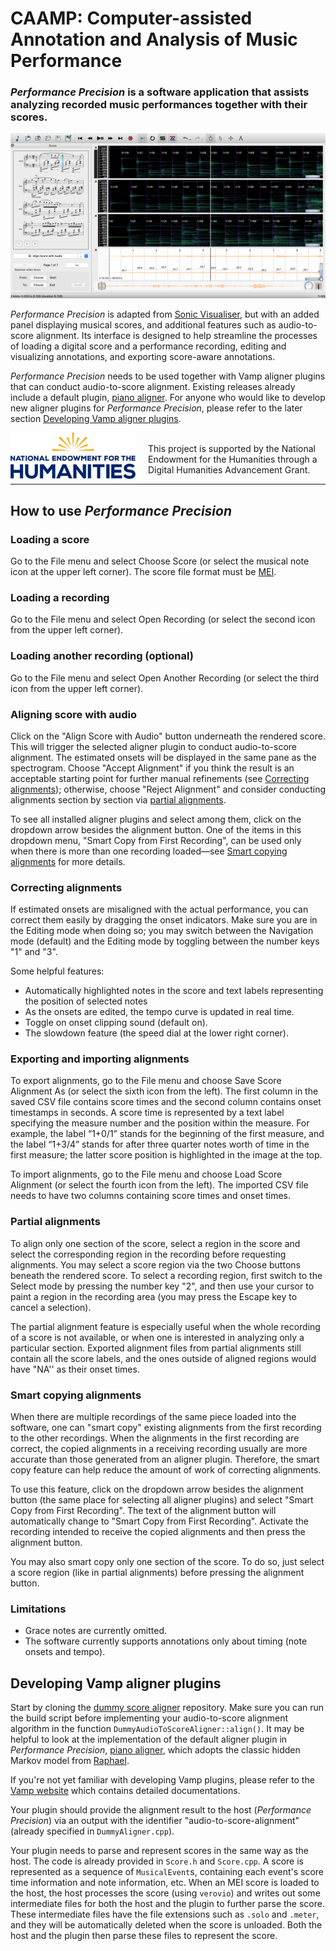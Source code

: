 
CAAMP: Computer-assisted Annotation and Analysis of Music Performance
================

### *Performance Precision* is a software application that assists analyzing recorded music performances together with their scores.

<img src="PerformancePrecisionUI.png" alt="drawing" width="600"/>

*Performance Precision* is adapted from [Sonic Visualiser](https://github.com/sonic-visualiser/sonic-visualiser), but with an added panel displaying musical scores, and additional features such as audio-to-score alignment. Its interface is designed to help streamline the processes of loading a digital score and a performance recording, editing and visualizing annotations, and exporting score-aware annotations.

*Performance Precision* needs to be used together with Vamp aligner plugins that can conduct audio-to-score alignment. Existing releases already include a default plugin, [piano aligner](https://github.com/yucongj/piano-aligner). For anyone who would like to develop new aligner plugins for *Performance Precision*, please refer to the later section [Developing Vamp aligner plugins](#developing-vamp-aligner-plugins).


<a href="https://www.neh.gov/" title="National Endowment for the Humanities">
  <img src="logo_neh.jpg" align="left" alt="drawing" width="200" style="margin-right: 20px;" />
</a>
<br>
This project is supported by the National Endowment for the Humanities through a Digital Humanities Advancement Grant.

------

## How to use *Performance Precision*

### Loading a score
Go to the File menu and select Choose Score (or select the musical note icon at the upper left corner). The score file format must be [MEI](https://music-encoding.org).

### Loading a recording
Go to the File menu and select Open Recording (or select the second icon from the upper left corner).

### Loading another recording (optional)
Go to the File menu and select Open Another Recording (or select the third icon from the upper left corner).

### Aligning score with audio
Click on the "Align Score with Audio" button underneath the rendered score. This will trigger the selected aligner plugin to conduct audio-to-score alignment. The estimated onsets will be displayed in the same pane as the spectrogram. Choose "Accept Alignment" if you think the result is an acceptable starting point for further manual refinements (see [Correcting alignments](#correcting-alignments)); otherwise, choose "Reject Alignment" and consider conducting alignments section by section via [partial alignments](#partial-alignments).

To see all installed aligner plugins and select among them, click on the dropdown arrow besides the alignment button. One of the items in this dropdown menu, "Smart Copy from First Recording", can be used only when there is more than one recording loaded—see [Smart copying alignments](#smart-copying-alignments) for more details.

### Correcting alignments

If estimated onsets are misaligned with the actual performance, you can correct them easily by dragging the onset indicators. Make sure you are in the Editing mode when doing so; you may switch between the Navigation mode (default) and the Editing mode by toggling between the number keys "1" and "3".

Some helpful features:

* Automatically highlighted notes in the score and text labels representing the position of selected notes
* As the onsets are edited, the tempo curve is updated in real time. 
* Toggle on onset clipping sound (default on).
* The slowdown feature (the speed dial at the lower right corner).


### Exporting and importing alignments
To export alignments, go to the File menu and choose Save Score Alignment As (or select the sixth icon from the left). The first column in the saved CSV file contains score times and the second column contains onset timestamps in seconds. A score time is represented by a text label specifying the measure number and the position within the measure. For
example, the label “1+0/1” stands for the beginning of the first measure, and the label “1+3/4” stands for after three quarter notes worth of time in the first measure; the latter score position is highlighted in the image at the top.

To import alignments, go to the File menu and choose Load Score Alignment (or select the fourth icon from the left). The imported CSV file needs to have two columns containing score times and onset times.



### Partial alignments

To align only one section of the score, select a region in the score and select the corresponding region in the recording before requesting alignments. You may select a score region via the two Choose buttons beneath the rendered score. To select a recording region, first switch to the Select mode by pressing the number key "2", and then use your cursor to paint a region in the recording area (you may press the Escape key to cancel a selection).

The partial alignment feature is especially useful when the whole recording of a score is not available, or when one is interested in analyzing only a particular section. Exported alignment files from partial alignments still contain all the score labels, and the ones outside of aligned regions would have "NA'' as their onset times.


### Smart copying alignments

When there are multiple recordings of the same piece loaded into the software, one can "smart copy" existing alignments from the first recording to the other recordings. When the alignments in the first recording are correct, the copied alignments in a receiving recording usually are more accurate than those generated from an aligner plugin. Therefore, the smart copy feature can help reduce the amount of work of correcting alignments.


To use this feature, click on the dropdown arrow besides the alignment button (the same place for selecting all aligner plugins) and select "Smart Copy from First Recording". The text of the alignment button will automatically change to "Smart Copy from First Recording". Activate the recording intended to receive the copied alignments and then press the alignment button.

You may also smart copy only one section of the score. To do so, just select a score region (like in partial alignments) before pressing the alignment button.


### Limitations

* Grace notes are currently omitted.
* The software currently supports annotations only about timing (note onsets and tempo).


## Developing Vamp aligner plugins

Start by cloning the [dummy score aligner](https://github.com/yucongj/dummy-score-aligner) repository. Make sure you can run the build script before implementing your audio-to-score alignment algorithm in the function `DummyAudioToScoreAligner::align()`. It may be helpful to look at the implementation of the default aligner plugin in *Performance Precision*, [piano aligner](https://github.com/yucongj/piano-aligner), which adopts the classic hidden Markov model from [Raphael](https://ieeexplore.ieee.org/document/761266).

If you're not yet familiar with developing Vamp plugins, please refer to the [Vamp website](https://vamp-plugins.org/develop.html) which contains detailed documentations.

Your plugin should provide the alignment result to the host (*Performance Precision*) via an output with the identifier "audio-to-score-alignment" (already specified in `DummyAligner.cpp`).

Your plugin needs to parse and represent scores in the same way as the host. The code is already provided in `Score.h` and `Score.cpp`. A score is represented as a sequence of `MusicalEvent`s, containing each event's score time information and note information, etc. When an MEI score is loaded to the host, the host processes the score (using `verovio`) and writes out some intermediate files for both the host and the plugin to further parse the score. These intermediate files have the file extensions such as `.solo` and `.meter`, and they will be automatically deleted when the score is unloaded. Both the host and the plugin then parse these files to represent the score.


